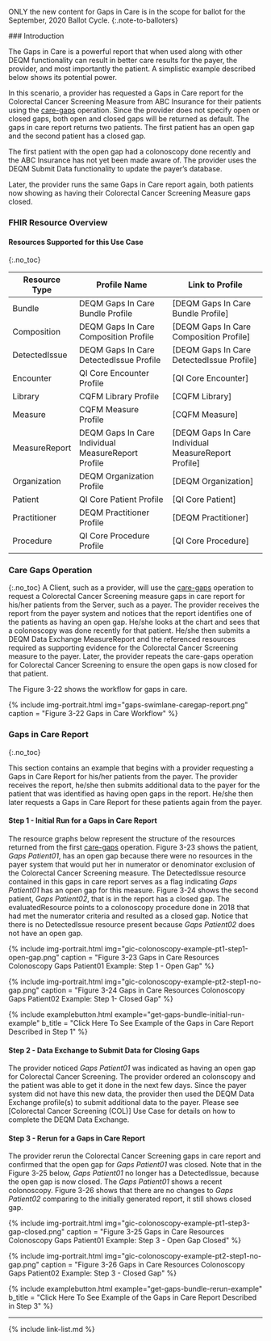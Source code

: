 
ONLY the new content for Gaps in Care is in the scope for ballot for the September, 2020 Ballot Cycle.
{:.note-to-balloters}

<div class="new-content" markdown="1">
###  Introduction

The Gaps in Care is a powerful report that when used along with other DEQM functionality can result in better care results for the payer, the provider, and most importantly the patient. A simplistic example described below shows its potential power.

In this scenario, a provider has requested a Gaps in Care report for the Colorectal Cancer Screening Measure from ABC Insurance for their patients using the [care-gaps](OperationDefinition-care-gaps.html) operation. Since the provider does not specify open or closed gaps, both open and closed gaps will be returned as default. The gaps in care report returns two patients. The first patient has an open gap and the second patient has a closed gap.

The first patient with the open gap had a colonoscopy done recently and the ABC Insurance has not yet been made aware of. The provider uses the DEQM Submit Data functionality to update the payer’s database.

Later, the provider runs the same Gaps in Care report again, both patients now showing as having their Colorectal Cancer Screening Measure gaps closed.

### FHIR Resource Overview

#### Resources Supported for this Use Case
{:.no_toc}

|Resource Type|Profile Name|Link to Profile|
|---|---|---|
|Bundle|DEQM Gaps In Care Bundle Profile|[DEQM Gaps In Care Bundle Profile]
|Composition|DEQM Gaps In Care Composition Profile|[DEQM Gaps In Care Composition Profile]
|DetectedIssue|DEQM Gaps In Care DetectedIssue Profile|[DEQM Gaps In Care DetectedIssue Profile]
|Encounter|QI Core Encounter Profile|[QI Core Encounter]|
|Library|CQFM Library Profile|[CQFM Library]|
|Measure|CQFM Measure Profile|[CQFM Measure]|
|MeasureReport|DEQM Gaps In Care Individual MeasureReport Profile|[DEQM Gaps In Care Individual MeasureReport Profile]|
|Organization|DEQM Organization Profile|[DEQM Organization]|
|Patient|QI Core Patient Profile|[QI Core Patient]|
|Practitioner|DEQM Practitioner Profile|[DEQM Practitioner]|
|Procedure|QI Core Procedure Profile|[QI Core Procedure]|

### Care Gaps Operation
{:.no_toc}
A Client, such as a provider, will use the [care-gaps](OperationDefinition-care-gaps.html) operation to request a Colorectal Cancer Screening measure gaps in care report for his/her patients from the Server, such as a payer. The provider receives the report from the payer system and notices that the report identifies one of the patients as having an open gap. He/she looks at the chart and sees that a colonoscopy was done recently for that patient. He/she then submits a DEQM Data Exchange MeasureReport and the referenced resources required as supporting evidence for the Colorectal Cancer Screening measure to the payer. Later, the provider repeats the care-gaps operation for Colorectal Cancer Screening to ensure the open gaps is now closed for that patient.

The Figure 3-22 shows the workflow for gaps in care.

{% include img-portrait.html img="gaps-swimlane-caregap-report.png" caption = "Figure 3-22 Gaps in Care Workflow" %}

### Gaps in Care Report
{:.no_toc}

This section contains an example that begins with a provider requesting a Gaps in Care Report for his/her patients from the payer. The provider receives the report, he/she then submits additional data to the payer for the patient that was identified as having open gaps in the report. He/she then later requests a Gaps in Care Report for these patients again from the payer.

#### Step 1 - Initial Run for a Gaps in Care Report
The resource graphs below represent the structure of the resources returned from the first [care-gaps](OperationDefinition-care-gaps.html) operation. Figure 3-23 shows the patient, *Gaps Patient01*, has an open gap because there were no resources in the payer system that would put her in numerator or denominator exclusion of the Colorectal Cancer Screening measure. The DetectedIssue resource contained in this gaps in care report serves as a flag indicating *Gaps Patient01* has an open gap for this measure. Figure 3-24 shows the second patient, *Gaps Patient02*, that is in the report has a closed gap. The evaluatedResource points to a colonoscopy procedure done in 2018 that had met the numerator criteria and resulted as a closed gap. Notice that there is no DetectedIssue resource present because *Gaps Patient02* does not have an open gap.

{% include img-portrait.html img="gic-colonoscopy-example-pt1-step1-open-gap.png" caption = "Figure 3-23 Gaps in Care Resources Colonoscopy Gaps Patient01 Example: Step 1 - Open Gap" %}

{% include img-portrait.html img="gic-colonoscopy-example-pt2-step1-no-gap.png" caption = "Figure 3-24 Gaps in Care Resources Colonoscopy Gaps Patient02 Example: Step 1- Closed Gap" %}

{% include examplebutton.html example="get-gaps-bundle-initial-run-example" b_title = "Click Here To See Example of the Gaps in Care Report Described in Step 1" %}

#### Step 2 - Data Exchange to Submit Data for Closing Gaps

The provider noticed *Gaps Patient01* was indicated as having an open gap for Colorectal Cancer Screening. The provider ordered an colonscopy and the patient was able to get it done in the next few days. Since the payer system did not have this new data, the provider then used the DEQM Data Exchange profile(s) to submit additional data to the payer. Please see [Colorectal Cancer Screening (COL)] Use Case for details on how to complete the DEQM Data Exchange.

#### Step 3 - Rerun for a Gaps in Care Report

The provider rerun the Colorectal Cancer Screening gaps in care report and confirmed that the open gap for *Gaps Patient01* was closed. Note that in the Figure 3-25 below, *Gaps Patient01* no longer has a DetectedIssue, because the open gap is now closed. The *Gaps Patient01* shows a recent colonoscopy. Figure 3-26 shows that there are no changes to *Gaps Patient02* comparing to the initially generated report, it still shows closed gap.

{% include img-portrait.html img="gic-colonoscopy-example-pt1-step3-gap-closed.png" caption = "Figure 3-25 Gaps in Care Resources Colonoscopy Gaps Patient01 Example: Step 3 - Open Gap Closed" %}

{% include img-portrait.html img="gic-colonoscopy-example-pt2-step1-no-gap.png" caption = "Figure 3-26 Gaps in Care Resources Colonoscopy Gaps Patient02 Example: Step 3 - Closed Gap" %}

{% include examplebutton.html example="get-gaps-bundle-rerun-example" b_title = "Click Here To See Example of the Gaps in Care Report Described in Step 3" %}

---
</div>
{% include link-list.md %}
